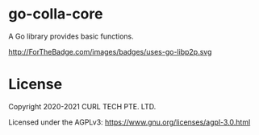 # go-colla-core
A Go library provides basic functions.

http://ForTheBadge.com/images/badges/uses-go-libp2p.svg

# License
Copyright 2020-2021 CURL TECH PTE. LTD.

Licensed under the AGPLv3: https://www.gnu.org/licenses/agpl-3.0.html
